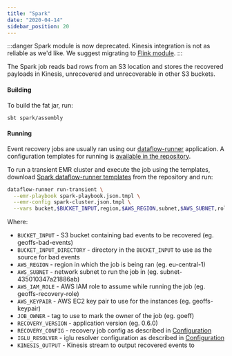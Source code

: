 ```yaml
---
title: "Spark"
date: "2020-04-14"
sidebar_position: 20
---
```


:::danger
Spark module is now deprecated. Kinesis integration is not as reliable as we'd like. We suggest migrating to [Flink module](../flink/index.md).
:::

The Spark job reads bad rows from an S3 location and stores the recovered payloads in Kinesis, unrecovered and unrecoverable in other S3 buckets.

#### Building

To build the fat jar, run:

```bash
sbt spark/assembly
```

#### Running

Event recovery jobs are usually ran using our [dataflow-runner](https://github.com/snowplow/dataflow-runner) application. A configuration templates for running is [available in the repository](https://github.com/snowplow-incubator/snowplow-event-recovery/blob/master/.dataflow-runner).

To run a transient EMR cluster and execute the job using the templates, download [Spark dataflow-runner templates](https://github.com/snowplow-incubator/snowplow-event-recovery/blob/master/.dataflow-runner) from the repository and run:

```bash
dataflow-runner run-transient \
  --emr-playbook spark-playbook.json.tmpl \
  --emr-config spark-cluster.json.tmpl \
  --vars bucket,$BUCKET_INPUT,region,$AWS_REGION,subnet,$AWS_SUBNET,role,$AWS_IAM_ROLE,keypair,$AWS_KEYPAIR,client,$JOB_OWNER,version,$RECOVERY_VERSION,config,$RECOVERY_CONFIG,resolver,$IGLU_RESOLVER,output,$KINESIS_OUTPUT,inputdir,$BUCKET_INPUT_DIRECTORY
  ```

Where:
- `BUCKET_INPUT` - S3 bucket containing bad events to be recovered (eg. geoffs-bad-events)
- `BUCKET_INPUT_DIRECTORY` - directory in the `BUCKET_INPUT` to use as the source for bad events
- `AWS_REGION` - region in which the job is being ran (eg. eu-central-1)
- `AWS_SUBNET` - network subnet to run the job in (eg. subnet-435010347a21886ab)
- `AWS_IAM_ROLE` - AWS IAM role to assume while running the job (eg. geoffs-recovery-role)
- `AWS_KEYPAIR` - AWS EC2 key pair to use for the instances (eg. geoffs-keypair)
- `JOB_OWNER` - tag to use to mark the owner of the job (eg. goeff)
- `RECOVERY_VERSION` - application version (eg. 0.6.0)
- `RECOVERY_CONFIG` - recovery job config as described in [Configuration](../../configuration/index.md)
- `IGLU_RESOLVER` - iglu resolver configuration as described in  [Configuration](../../configuration/index.md)
- `KINESIS_OUTPUT` - Kinesis stream to output recovered events to
